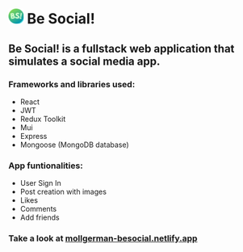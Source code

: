 # <img src="./frontend/public/BS.png" style="width:30px;height:30px;"> Be Social!
<h2>Be Social! is a fullstack web application that simulates a social media app.</h2>

<h3>Frameworks and libraries used:</h3>
<ul>
  <li>React</li>
  <li>JWT</li>
  <li>Redux Toolkit</li>
  <li>Mui</li>
  <li>Express</li>
  <li>Mongoose (MongoDB database)</li>
</ul>

<h3>App funtionalities:</h3>
<ul>
  <li>User Sign In</li>
  <li>Post creation with images</li>
  <li>Likes</li>
  <li>Comments</li>
  <li>Add friends</li>
</ul>

<h3>Take a look at <a href="https://mollgerman-besocial.netlify.app/" target="_blank">mollgerman-besocial.netlify.app</a></h3>
